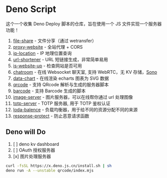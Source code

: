 # Deno Script

这个一个收集 Deno Deploy 脚本的仓库，旨在使用一个 JS 文件实现一个服务器功能！

1. [file-share](./file-share/index.mjs) - 文件分享（通过 wetransfer）
2. [proxy-website](./proxy-website/index.mjs) - 全站代理 + CORS
3. [ip-location](./ip-location/index.mjs) - IP 地理位置查询
4. [url-shortener](./url-shortener/index.mjs) - URL 短链接生成，非常简单易用
5. [is-website-up](./is-website-up/index.mjs) - 检查网站是否可用
6. [chatroom](./chatroom/index.mjs) - 在线 Websocket 聊天室, 支持 WebRTC，无 KV 存储，[Sono](https://jsr.io/@sono/core)
7. [data-chart](./data-chart/index.mjs) - 在线渲染 echarts 图表为 SVG 数据
8. [qrcode](./qrcode/index.mjs) - 支持 QRcode 解析与生成的服务器脚本
9. [barcode](./qrcode/index.mjs) - 支持 Barcode 生成的脚本
10. [image-server](./image-server/index.mjs) - 图片服务器，可以在线帮你通过 url 处理图像
11. [totp-server](./totp-server/index.mjs) - TOTP 服务器, 用于 TOTP 鉴权认证
12. [loda-balence](./load-balence/index.ts) - 负载均衡器，用于给不同的资源分配不同的来源
13. [response-protect](./response-protect/index.ts) - 防止恶意请求函数

## Deno will Do

1. [ ] deno kv dashboard
2. [ ] OAuth 授权服务器
3. [x] 图片处理服务器


```sh
curl -fsSL https://x.deno.js.cn/install.sh | sh
deno run -A --unstable qrcode/index.mjs
```